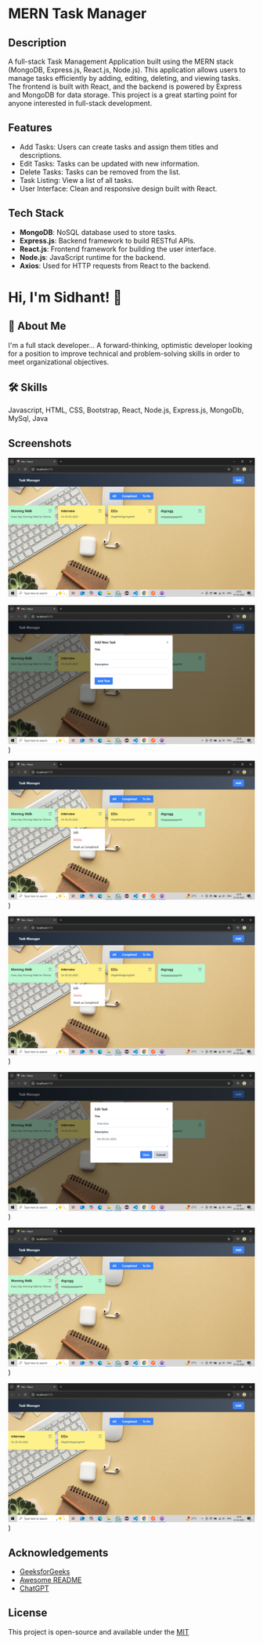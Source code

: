 
# MERN Task Manager
## Description

A full-stack Task Management Application built using the MERN stack (MongoDB, Express.js, React.js, Node.js). This application allows users to manage tasks efficiently by adding, editing, deleting, and viewing tasks. The frontend is built with React, and the backend is powered by Express and MongoDB for data storage. This project is a great starting point for anyone interested in full-stack development.




## Features

- Add Tasks: Users can create tasks and assign them titles and descriptions.
- Edit Tasks: Tasks can be updated with new information.
- Delete Tasks: Tasks can be removed from the list.
- Task Listing: View a list of all tasks.
- User Interface: Clean and responsive design built with React.


## Tech Stack

- **MongoDB**: NoSQL database used to store tasks.
- **Express.js**: Backend framework to build RESTful APIs.
- **React.js**: Frontend framework for building the user interface.
- **Node.js**: JavaScript runtime for the backend.
- **Axios**: Used for HTTP requests from React to the backend.



# Hi, I'm Sidhant! 👋


## 🚀 About Me
I'm a full stack developer...
A forward-thinking, optimistic developer looking for a position to improve technical and problem-solving skills in order
to meet organizational objectives.


## 🛠 Skills
Javascript, HTML, CSS, Bootstrap, React, Node.js, Express.js, MongoDb, MySql, Java


## Screenshots

![App Screenshot](https://github.com/Sidhantmishra05/Task-Manager/blob/3a128ccdbe77a24f0fa5fcfcb3a4280088fbeb7c/Screenshot%20(149).png)

![App Screenshot](https://github.com/Sidhantmishra05/Task-Manager/blob/a22d5676fd49bf3a227ca58b719e3a6bf37f7c85/Screenshot%20(150).png))

![App Screenshot](https://github.com/Sidhantmishra05/Task-Manager/blob/a22d5676fd49bf3a227ca58b719e3a6bf37f7c85/Screenshot%20(151).png))

![App Screenshot](https://github.com/Sidhantmishra05/Task-Manager/blob/a22d5676fd49bf3a227ca58b719e3a6bf37f7c85/Screenshot%20(151).png))

![App Screenshot](https://github.com/Sidhantmishra05/Task-Manager/blob/a22d5676fd49bf3a227ca58b719e3a6bf37f7c85/Screenshot%20(152).png))

![App Screenshot](https://github.com/Sidhantmishra05/Task-Manager/blob/a22d5676fd49bf3a227ca58b719e3a6bf37f7c85/Screenshot%20(153).png))

![App Screenshot](https://github.com/Sidhantmishra05/Task-Manager/blob/a22d5676fd49bf3a227ca58b719e3a6bf37f7c85/Screenshot%20(154).png))


## Acknowledgements

 - [GeeksforGeeks](https://www.geeksforgeeks.org/)
 - [Awesome README](https://github.com/matiassingers/awesome-readme)
 - [ChatGPT](https://chat.openai.com)


## License
This project is open-source and available under the [MIT](https://choosealicense.com/licenses/mit/)


